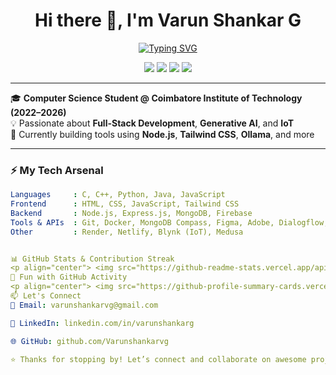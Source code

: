 <h1 align="center">Hi there 👋, I'm Varun Shankar G</h1>

<p align="center">
  <a href="https://github.com/Varunshankarvg">
    <img src="https://readme-typing-svg.demolab.com?font=Fira+Code&weight=500&size=20&duration=3000&pause=1000&center=true&vCenter=true&width=435&lines=CSE+Student+%40+CIT;Full+Stack+Web+Developer;Generative+AI+Explorer;IoT+%7C+AI+%7C+Hackathon+Enthusiast" alt="Typing SVG" />
  </a>
</p>

<p align="center">
  <a href="mailto:varunshankarvg@gmail.com"><img src="https://img.shields.io/badge/email-contact%20me-blue?style=flat&logo=gmail" /></a>
  <a href="https://linkedin.com/in/varunshankarg"><img src="https://img.shields.io/badge/LinkedIn-VarunShankarG-blue?style=flat&logo=linkedin" /></a>
  <a href="https://github.com/Varunshankarvg"><img src="https://img.shields.io/badge/GitHub-@Varunshankarvg-black?style=flat&logo=github" /></a>
  <img src="https://komarev.com/ghpvc/?username=Varunshankarvg&label=Profile%20views&color=0e75b6&style=flat" />
</p>

---

🎓 **Computer Science Student @ Coimbatore Institute of Technology (2022–2026)**  
💡 Passionate about **Full-Stack Development**, **Generative AI**, and **IoT**  
🔧 Currently building tools using **Node.js**, **Tailwind CSS**, **Ollama**, and more

---

### ⚡ My Tech Arsenal

```yaml
Languages     : C, C++, Python, Java, JavaScript
Frontend      : HTML, CSS, JavaScript, Tailwind CSS
Backend       : Node.js, Express.js, MongoDB, Firebase
Tools & APIs  : Git, Docker, MongoDB Compass, Figma, Adobe, Dialogflow, Ollama
Other         : Render, Netlify, Blynk (IoT), Medusa


📊 GitHub Stats & Contribution Streak
<p align="center"> <img src="https://github-readme-stats.vercel.app/api?username=Varunshankarvg&show_icons=true&theme=radical" width="47%" /> <img src="https://github-readme-streak-stats.herokuapp.com/?user=Varunshankarvg&theme=radical" width="47%" /> </p> <p align="center"> <img src="https://github-readme-stats.vercel.app/api/top-langs/?username=Varunshankarvg&layout=compact&theme=radical" width="45%" /> </p>
🔄 Fun with GitHub Activity
<p align="center"> <img src="https://github-profile-summary-cards.vercel.app/api/cards/profile-details?username=Varunshankarvg&theme=radical" /> </p> <p align="center"> <img src="https://github-profile-trophy.vercel.app/?username=Varunshankarvg&theme=matrix&column=7&no-bg=true&no-frame=true" /> </p>
📫 Let's Connect
📧 Email: varunshankarvg@gmail.com

💼 LinkedIn: linkedin.com/in/varunshankarg

🌐 GitHub: github.com/Varunshankarvg

⭐ Thanks for stopping by! Let’s connect and collaborate on awesome projects.
